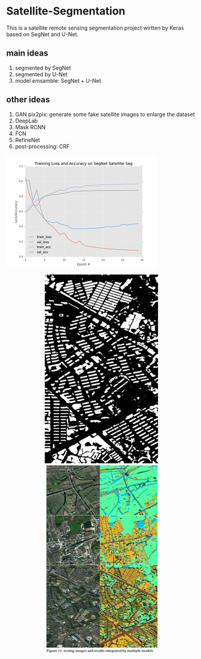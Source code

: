 # Satellite-Segmentation

This is a satellite remote sensing segmentation project wirtten by Keras based on SegNet and U-Net.

## main ideas
1. segmented by SegNet
2. segmented by U-Net
3. model emsamble: SegNet + U-Net

## other ideas
1. GAN pix2pix: generate some fake satellite images to enlarge the dataset
2. DeepLab
3. Mask RCNN
4. FCN
5. RefineNet
6. post-processing: CRF


![](1.png) 


<div align="center">
<img src="./3.png" height="500px" width="300px" alt="图片说明" >
<img src="./2.png" height="500px" width="300px" alt="图片说明" >
</div>
